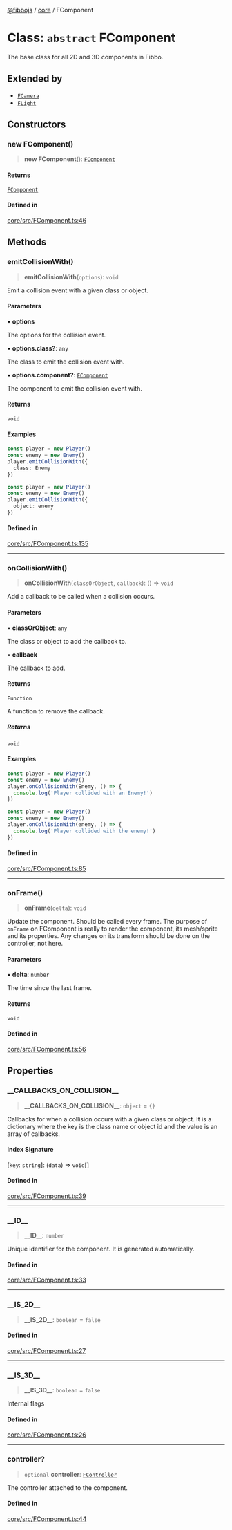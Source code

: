 [@fibbojs](/api/index) / [core](/api/core) / FComponent

# Class: `abstract` FComponent

The base class for all 2D and 3D components in Fibbo.

## Extended by

- [`FCamera`](FCamera.md)
- [`FLight`](FLight.md)

## Constructors

### new FComponent()

> **new FComponent**(): [`FComponent`](FComponent.md)

#### Returns

[`FComponent`](FComponent.md)

#### Defined in

[core/src/FComponent.ts:46](https://github.com/fibbojs/fibbo/blob/d4e27f21b39d7470557f457413047335ba5e0d67/packages/core/src/FComponent.ts#L46)

## Methods

### emitCollisionWith()

> **emitCollisionWith**(`options`): `void`

Emit a collision event with a given class or object.

#### Parameters

• **options**

The options for the collision event.

• **options.class?**: `any`

The class to emit the collision event with.

• **options.component?**: [`FComponent`](FComponent.md)

The component to emit the collision event with.

#### Returns

`void`

#### Examples

```typescript
const player = new Player()
const enemy = new Enemy()
player.emitCollisionWith({
  class: Enemy
})
```

```typescript
const player = new Player()
const enemy = new Enemy()
player.emitCollisionWith({
  object: enemy
})
```

#### Defined in

[core/src/FComponent.ts:135](https://github.com/fibbojs/fibbo/blob/d4e27f21b39d7470557f457413047335ba5e0d67/packages/core/src/FComponent.ts#L135)

***

### onCollisionWith()

> **onCollisionWith**(`classOrObject`, `callback`): () => `void`

Add a callback to be called when a collision occurs.

#### Parameters

• **classOrObject**: `any`

The class or object to add the callback to.

• **callback**

The callback to add.

#### Returns

`Function`

A function to remove the callback.

##### Returns

`void`

#### Examples

```typescript
const player = new Player()
const enemy = new Enemy()
player.onCollisionWith(Enemy, () => {
  console.log('Player collided with an Enemy!')
})
```

```typescript
const player = new Player()
const enemy = new Enemy()
player.onCollisionWith(enemy, () => {
  console.log('Player collided with the enemy!')
})
```

#### Defined in

[core/src/FComponent.ts:85](https://github.com/fibbojs/fibbo/blob/d4e27f21b39d7470557f457413047335ba5e0d67/packages/core/src/FComponent.ts#L85)

***

### onFrame()

> **onFrame**(`delta`): `void`

Update the component. Should be called every frame.
The purpose of `onFrame` on FComponent is really to render the component, its mesh/sprite and its properties.
Any changes on its transform should be done on the controller, not here.

#### Parameters

• **delta**: `number`

The time since the last frame.

#### Returns

`void`

#### Defined in

[core/src/FComponent.ts:56](https://github.com/fibbojs/fibbo/blob/d4e27f21b39d7470557f457413047335ba5e0d67/packages/core/src/FComponent.ts#L56)

## Properties

### \_\_CALLBACKS\_ON\_COLLISION\_\_

> **\_\_CALLBACKS\_ON\_COLLISION\_\_**: `object` = `{}`

Callbacks for when a collision occurs with a given class or object.
It is a dictionary where the key is the class name or object id and the value is an array of callbacks.

#### Index Signature

 \[`key`: `string`\]: (`data`) => `void`[]

#### Defined in

[core/src/FComponent.ts:39](https://github.com/fibbojs/fibbo/blob/d4e27f21b39d7470557f457413047335ba5e0d67/packages/core/src/FComponent.ts#L39)

***

### \_\_ID\_\_

> **\_\_ID\_\_**: `number`

Unique identifier for the component.
It is generated automatically.

#### Defined in

[core/src/FComponent.ts:33](https://github.com/fibbojs/fibbo/blob/d4e27f21b39d7470557f457413047335ba5e0d67/packages/core/src/FComponent.ts#L33)

***

### \_\_IS\_2D\_\_

> **\_\_IS\_2D\_\_**: `boolean` = `false`

#### Defined in

[core/src/FComponent.ts:27](https://github.com/fibbojs/fibbo/blob/d4e27f21b39d7470557f457413047335ba5e0d67/packages/core/src/FComponent.ts#L27)

***

### \_\_IS\_3D\_\_

> **\_\_IS\_3D\_\_**: `boolean` = `false`

Internal flags

#### Defined in

[core/src/FComponent.ts:26](https://github.com/fibbojs/fibbo/blob/d4e27f21b39d7470557f457413047335ba5e0d67/packages/core/src/FComponent.ts#L26)

***

### controller?

> `optional` **controller**: [`FController`](FController.md)

The controller attached to the component.

#### Defined in

[core/src/FComponent.ts:44](https://github.com/fibbojs/fibbo/blob/d4e27f21b39d7470557f457413047335ba5e0d67/packages/core/src/FComponent.ts#L44)
